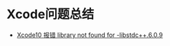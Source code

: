 # Xcode问题总结
* [Xcode10 报错 library not found for -libstdc++.6.0.9](https://my.oschina.net/iceTear/blog/2050270)

